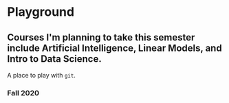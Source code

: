 # Playground
## Courses I'm planning to take this semester include Artificial Intelligence, Linear Models, and Intro to Data Science.

A place to play with `git`.

### Fall 2020
